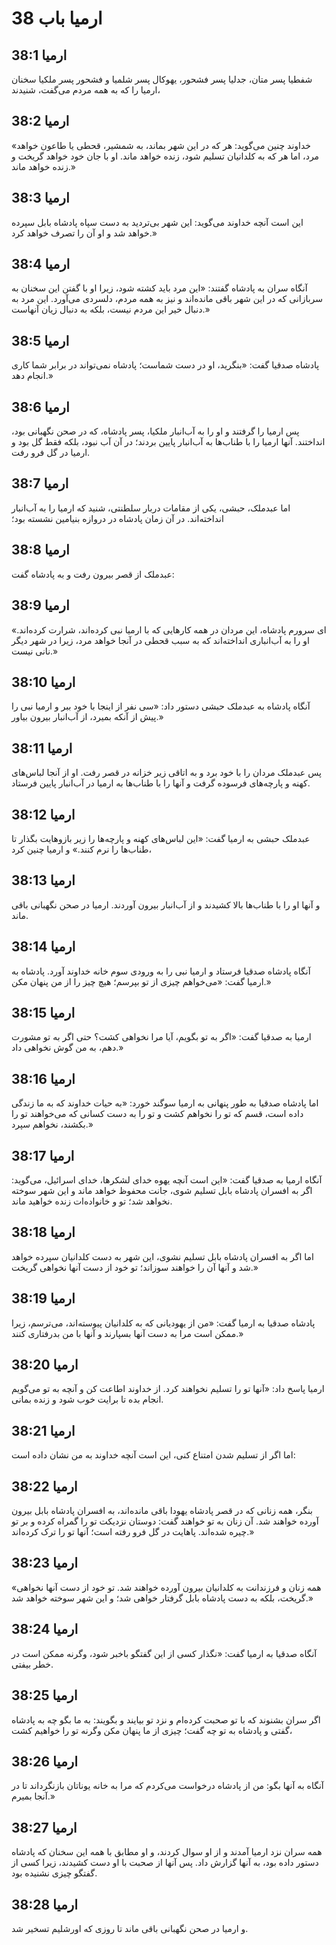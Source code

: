 # ارمیا باب 38

## ارمیا 38:1
شفطیا پسر متان، جدلیا پسر فشحور، یهوکال پسر شلمیا و فشحور پسر ملکیا سخنان ارمیا را که به همه مردم می‌گفت، شنیدند،

## ارمیا 38:2
«خداوند چنین می‌گوید: هر که در این شهر بماند، به شمشیر، قحطی یا طاعون خواهد مرد، اما هر که به کلدانیان تسلیم شود، زنده خواهد ماند. او با جان خود خواهد گریخت و زنده خواهد ماند.»

## ارمیا 38:3
این است آنچه خداوند می‌گوید: این شهر بی‌تردید به دست سپاه پادشاه بابل سپرده خواهد شد و او آن را تصرف خواهد کرد.»

## ارمیا 38:4
آنگاه سران به پادشاه گفتند: «این مرد باید کشته شود، زیرا او با گفتن این سخنان به سربازانی که در این شهر باقی مانده‌اند و نیز به همه مردم، دلسردی می‌آورد. این مرد به دنبال خیر این مردم نیست، بلکه به دنبال زیان آنهاست.»

## ارمیا 38:5
پادشاه صدقیا گفت: «بنگرید، او در دست شماست؛ پادشاه نمی‌تواند در برابر شما کاری انجام دهد.»

## ارمیا 38:6
پس ارمیا را گرفتند و او را به آب‌انبار ملکیا، پسر پادشاه، که در صحن نگهبانی بود، انداختند. آنها ارمیا را با طناب‌ها به آب‌انبار پایین بردند؛ در آن آب نبود، بلکه فقط گل بود و ارمیا در گل فرو رفت.

## ارمیا 38:7
اما عبدملک، حبشی، یکی از مقامات دربار سلطنتی، شنید که ارمیا را به آب‌انبار انداخته‌اند. در آن زمان پادشاه در دروازه بنیامین نشسته بود؛

## ارمیا 38:8
عبدملک از قصر بیرون رفت و به پادشاه گفت:

## ارمیا 38:9
«ای سرورم پادشاه، این مردان در همه کارهایی که با ارمیا نبی کرده‌اند، شرارت کرده‌اند. او را به آب‌انباری انداخته‌اند که به سبب قحطی در آنجا خواهد مرد، زیرا در شهر دیگر نانی نیست.»

## ارمیا 38:10
آنگاه پادشاه به عبدملک حبشی دستور داد: «سی نفر از اینجا با خود ببر و ارمیا نبی را پیش از آنکه بمیرد، از آب‌انبار بیرون بیاور.»

## ارمیا 38:11
پس عبدملک مردان را با خود برد و به اتاقی زیر خزانه در قصر رفت. او از آنجا لباس‌های کهنه و پارچه‌های فرسوده گرفت و آنها را با طناب‌ها به ارمیا در آب‌انبار پایین فرستاد.

## ارمیا 38:12
عبدملک حبشی به ارمیا گفت: «این لباس‌های کهنه و پارچه‌ها را زیر بازوهایت بگذار تا طناب‌ها را نرم کنند.» و ارمیا چنین کرد،

## ارمیا 38:13
و آنها او را با طناب‌ها بالا کشیدند و از آب‌انبار بیرون آوردند. ارمیا در صحن نگهبانی باقی ماند.

## ارمیا 38:14
آنگاه پادشاه صدقیا فرستاد و ارمیا نبی را به ورودی سوم خانه خداوند آورد. پادشاه به ارمیا گفت: «می‌خواهم چیزی از تو بپرسم؛ هیچ چیز را از من پنهان مکن.»

## ارمیا 38:15
ارمیا به صدقیا گفت: «اگر به تو بگویم، آیا مرا نخواهی کشت؟ حتی اگر به تو مشورت دهم، به من گوش نخواهی داد.»

## ارمیا 38:16
اما پادشاه صدقیا به طور پنهانی به ارمیا سوگند خورد: «به حیات خداوند که به ما زندگی داده است، قسم که تو را نخواهم کشت و تو را به دست کسانی که می‌خواهند تو را بکشند، نخواهم سپرد.»

## ارمیا 38:17
آنگاه ارمیا به صدقیا گفت: «این است آنچه یهوه خدای لشکرها، خدای اسرائیل، می‌گوید: اگر به افسران پادشاه بابل تسلیم شوی، جانت محفوظ خواهد ماند و این شهر سوخته نخواهد شد؛ تو و خانواده‌ات زنده خواهید ماند.

## ارمیا 38:18
اما اگر به افسران پادشاه بابل تسلیم نشوی، این شهر به دست کلدانیان سپرده خواهد شد و آنها آن را خواهند سوزاند؛ تو خود از دست آنها نخواهی گریخت.»

## ارمیا 38:19
پادشاه صدقیا به ارمیا گفت: «من از یهودیانی که به کلدانیان پیوسته‌اند، می‌ترسم، زیرا ممکن است مرا به دست آنها بسپارند و آنها با من بدرفتاری کنند.»

## ارمیا 38:20
ارمیا پاسخ داد: «آنها تو را تسلیم نخواهند کرد. از خداوند اطاعت کن و آنچه به تو می‌گویم انجام بده تا برایت خوب شود و زنده بمانی.

## ارمیا 38:21
اما اگر از تسلیم شدن امتناع کنی، این است آنچه خداوند به من نشان داده است:

## ارمیا 38:22
بنگر، همه زنانی که در قصر پادشاه یهودا باقی مانده‌اند، به افسران پادشاه بابل بیرون آورده خواهند شد. آن زنان به تو خواهند گفت: دوستان نزدیکت تو را گمراه کرده و بر تو چیره شده‌اند. پاهایت در گل فرو رفته است؛ آنها تو را ترک کرده‌اند.»

## ارمیا 38:23
«همه زنان و فرزندانت به کلدانیان بیرون آورده خواهند شد. تو خود از دست آنها نخواهی گریخت، بلکه به دست پادشاه بابل گرفتار خواهی شد؛ و این شهر سوخته خواهد شد.»

## ارمیا 38:24
آنگاه صدقیا به ارمیا گفت: «نگذار کسی از این گفتگو باخبر شود، وگرنه ممکن است در خطر بیفتی.

## ارمیا 38:25
اگر سران بشنوند که با تو صحبت کرده‌ام و نزد تو بیایند و بگویند: به ما بگو چه به پادشاه گفتی و پادشاه به تو چه گفت؛ چیزی از ما پنهان مکن وگرنه تو را خواهیم کشت،

## ارمیا 38:26
آنگاه به آنها بگو: من از پادشاه درخواست می‌کردم که مرا به خانه یوناتان بازنگرداند تا در آنجا بمیرم.»

## ارمیا 38:27
همه سران نزد ارمیا آمدند و از او سوال کردند، و او مطابق با همه این سخنان که پادشاه دستور داده بود، به آنها گزارش داد. پس آنها از صحبت با او دست کشیدند، زیرا کسی از گفتگو چیزی نشنیده بود.

## ارمیا 38:28
و ارمیا در صحن نگهبانی باقی ماند تا روزی که اورشلیم تسخیر شد.
